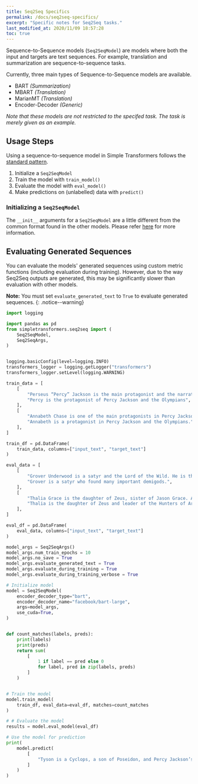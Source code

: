 ```yaml
---
title: Seq2Seq Specifics
permalink: /docs/seq2seq-specifics/
excerpt: "Specific notes for Seq2Seq tasks."
last_modified_at: 2020/11/09 18:57:28
toc: true
---
```


Sequence-to-Sequence models (`Seq2SeqModel`) are models where both the input and targets are text sequences. For example, translation and summarization are sequence-to-sequence tasks.

Currently, three main types of Sequence-to-Sequence models are available.

- BART *(Summarization)*
- MBART *(Translation)*
- MarianMT *(Translation)*
- Encoder-Decoder *(Generic)*

*Note that these models are not restricted to the specifed task. The task is merely given as an example.*


## Usage Steps

Using a sequence-to-sequence model in Simple Transformers follows the [standard pattern](/docs/usage/#task-specific-models).

1. Initialize a `Seq2SeqModel`
2. Train the model with `train_model()`
3. Evaluate the model with `eval_model()`
4. Make predictions on (unlabelled) data with `predict()`


### Initializing a `Seq2SeqModel`

The `__init__` arguments for a `Seq2SeqModel` are a little different from the common format found in the other models. Please refer [here](/docs/seq2seq-model/#seq2seq-model) for more information.

## Evaluating Generated Sequences

You can evaluate the models' generated sequences using custom metric functions (including evaluation during training). However, due to the way Seq2Seq outputs are generated, this may be significantly slower than evaluation with other models.

**Note:** You must set `evaluate_generated_text` to `True` to evaluate generated sequences.
{: .notice--warning}

```python
import logging

import pandas as pd
from simpletransformers.seq2seq import (
    Seq2SeqModel,
    Seq2SeqArgs,
)


logging.basicConfig(level=logging.INFO)
transformers_logger = logging.getLogger("transformers")
transformers_logger.setLevel(logging.WARNING)

train_data = [
    [
        "Perseus “Percy” Jackson is the main protagonist and the narrator of the Percy Jackson and the Olympians series.",
        "Percy is the protagonist of Percy Jackson and the Olympians",
    ],
    [
        "Annabeth Chase is one of the main protagonists in Percy Jackson and the Olympians.",
        "Annabeth is a protagonist in Percy Jackson and the Olympians.",
    ],
]

train_df = pd.DataFrame(
    train_data, columns=["input_text", "target_text"]
)

eval_data = [
    [
        "Grover Underwood is a satyr and the Lord of the Wild. He is the satyr who found the demigods Thalia Grace, Nico and Bianca di Angelo, Percy Jackson, Annabeth Chase, and Luke Castellan.",
        "Grover is a satyr who found many important demigods.",
    ],
    [
        "Thalia Grace is the daughter of Zeus, sister of Jason Grace. After several years as a pine tree on Half-Blood Hill, she got a new job leading the Hunters of Artemis.",
        "Thalia is the daughter of Zeus and leader of the Hunters of Artemis.",
    ],
]

eval_df = pd.DataFrame(
    eval_data, columns=["input_text", "target_text"]
)

model_args = Seq2SeqArgs()
model_args.num_train_epochs = 10
model_args.no_save = True
model_args.evaluate_generated_text = True
model_args.evaluate_during_training = True
model_args.evaluate_during_training_verbose = True

# Initialize model
model = Seq2SeqModel(
    encoder_decoder_type="bart",
    encoder_decoder_name="facebook/bart-large",
    args=model_args,
    use_cuda=True,
)


def count_matches(labels, preds):
    print(labels)
    print(preds)
    return sum(
        [
            1 if label == pred else 0
            for label, pred in zip(labels, preds)
        ]
    )


# Train the model
model.train_model(
    train_df, eval_data=eval_df, matches=count_matches
)

# # Evaluate the model
results = model.eval_model(eval_df)

# Use the model for prediction
print(
    model.predict(
        [
            "Tyson is a Cyclops, a son of Poseidon, and Percy Jackson’s half brother. He is the current general of the Cyclopes army."
        ]
    )
)

```
